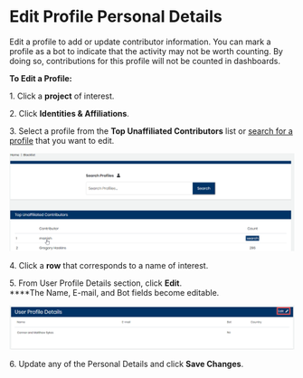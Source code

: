 # Edit Profile Personal Details

Edit a profile to add or update contributor information. You can mark a profile as a bot to indicate that the activity may not be worth counting. By doing so, contributions for this profile will not be counted in dashboards.

**To Edit a Profile:**

1\. Click a **project** of interest.

2\. Click **Identities & Affiliations**.

3\. Select a profile from the **Top Unaffiliated Contributors** list or [search for a profile](find-a-profile.md) that you want to edit.

![](../../.gitbook/assets/18088125.png)

4\. Click a **row** that corresponds to a name of interest.

5\. From User Profile Details section, click **Edit**.\
****The Name, E-mail, and Bot fields become editable.

![User Profile Details](<../../.gitbook/assets/user profile details.png>)

6\. Update any of the Personal Details and click **Save Changes**.
